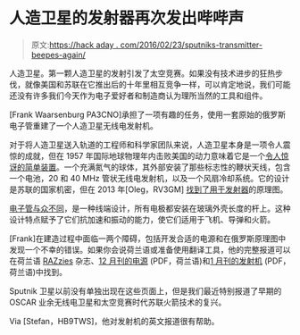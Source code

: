 # 人造卫星的发射器再次发出哔哔声

> 原文:[https://hack aday . com/2016/02/23/sputniks-transmitter-beepes-again/](https://hackaday.com/2016/02/23/sputniks-transmitter-beeps-again/)

人造卫星。第一颗人造卫星的发射引发了太空竞赛。如果没有技术进步的狂热步伐，就像美国和苏联在它推出后的十年里相互竞争一样，可以肯定地说，我们可能还没有许多我们今天作为电子爱好者和制造商认为理所当然的工具和组件。

[Frank Waarsenburg PA3CNO]承担了一项有趣的任务，使用一套原始的俄罗斯电子管重建了一个人造卫星无线电发射机。

对于将人造卫星送入轨道的工程师和科学家团队来说，人造卫星本身是一项令人震惊的成就，但在 1957 年国际地球物理年内击败美国的动力意味着它是一个[令人惊讶的简单装置](http://www.russianspaceweb.com/sputnik_design.html)。一个充满氮气的球体，其外部安装了那些标志性的鞭状天线，包含一个电池，20 和 40 MHz 管状无线电发射机，以及一个风扇冷却系统。它的设计是苏联的国家机密，但在 2013 年[Oleg，RV3GM] [找到了用于发射器](http://soldersmoke.blogspot.co.uk/2013/04/sputnik-schematic-found.html)的原理图。

[电子管与众不同](http://www.radio.cc/post/About-the-2p19b-tubes)，是一种线端设计，所有电极都安装在玻璃外壳长度的杆上。这种设计特点赋予了它们抗加速和振动的能力，使它们适用于飞机、导弹和火箭。

[Frank]在建造过程中面临一两个障碍，包括开发合适的电源和在俄罗斯原理图中发现一个不幸的错误。如果你会说荷兰语或准备使用翻译工具，他的完整报道可以在荷兰语 [RAZzies](http://www.pi4raz.nl/razzies/) 杂志、[12 月刊的电源](http://www.pi4raz.nl/razzies/razzies201512.pdf) (PDF，荷兰语)和[1 月刊的发射机](http://www.pi4raz.nl/razzies/razzies201601.pdf) (PDF，荷兰语)中找到。

Sputnik 卫星以前没有单独出现在这些页面上，但是我们最近特别报道了早期的 OSCAR 业余无线电卫星和太空竞赛时代苏联火箭技术的复兴。

Via [Stefan，HB9TWS]，他对发射机的英文报道很有帮助。